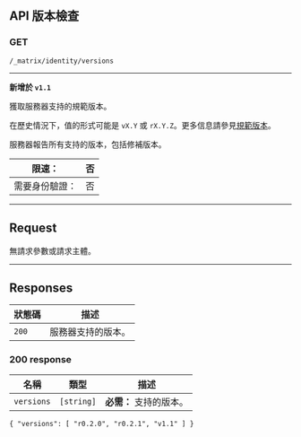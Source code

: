 ## API 版本檢查

### GET
`/_matrix/identity/versions`

---

**新增於 `v1.1`**

獲取服務器支持的規範版本。

在歷史情況下，值的形式可能是 `vX.Y` 或 `rX.Y.Z`。更多信息請參見[規範版本](https://spec.matrix.org/v1.11/#specification-versions)。

服務器報告所有支持的版本，包括修補版本。

| 限速： | 否 |
| --- | --- |
| 需要身份驗證： | 否 |

---

## Request

無請求參數或請求主體。

---

## Responses
| 狀態碼 | 描述 |
| --- | --- |
| `200` | 服務器支持的版本。 |

### 200 response

| 名稱 | 類型 | 描述 |
| --- | --- | --- |
| `versions` | `[string]` | **必需：** 支持的版本。 |

`{
"versions": [
"r0.2.0",
"r0.2.1",
"v1.1"
]
}`
